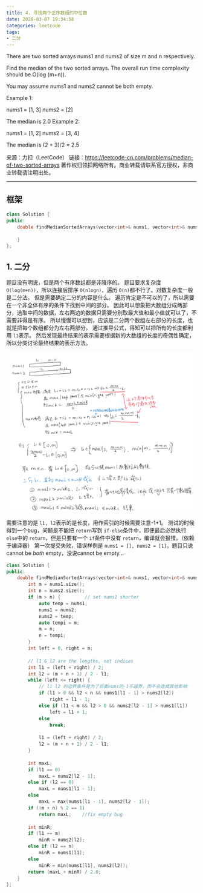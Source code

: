 ```yaml
---
title: 4. 寻找两个正序数组的中位数
date: 2020-03-07 19:34:58
categories: leetcode
tags: 
- 二分
---
```

There are two sorted arrays nums1 and nums2 of size m and n respectively.

Find the median of the two sorted arrays. The overall run time complexity should be O(log (m+n)).

You may assume nums1 and nums2 cannot be both empty.

Example 1:

nums1 = [1, 3]
nums2 = [2]

The median is 2.0
Example 2:

nums1 = [1, 2]
nums2 = [3, 4]

The median is (2 + 3)/2 = 2.5

来源：力扣（LeetCode）
链接：https://leetcode-cn.com/problems/median-of-two-sorted-arrays
著作权归领扣网络所有。商业转载请联系官方授权，非商业转载请注明出处。

---

## 框架

```cpp
class Solution {
public:
    double findMedianSortedArrays(vector<int>& nums1, vector<int>& nums2) {
      
    }
};
```

## 1. 二分

题目没有明说，但是两个有序数组都是非降序的。
题目要求复杂度 `O(log(m+n))`，所以连接后排序 `O(nlogn)`，遍历 `O(n)`都不行了。对数复杂度一般是二分法。
但是需要确定二分的内容是什么。
遍历肯定是不可以的了，所以需要在一个非全体有序的条件下找到中间的部分。
因此可以想象把大数组分成两部分，选取中间的数据，左右两边的数据只需要分别取最大值和最小值就可以了，不需要非得是有序。
所以慢慢可以想到，应该是二分两个数组左右部分的长度，也就是把每个数组都分为左右两部分。
通过推导公式，得知可以把所有的长度都利用 `l1`表示。
然后发现最终结果的表示需要根据新的大数组的长度的奇偶性确定，所以分类讨论最终结果的表示方法。

![draft](median-of-two-sorted-arrays/draft.png)

需要注意的是 `l1, l2`表示的是长度，用作索引的时候需要注意-1+1。
测试的时候得到一个bug，问题是不能把 `return`写到 `if-else`条件中，即便最后必然执行 `else`中的 `return`，但是只要有一个 `if`条件中没有 `return`，编译就会报错。（依赖于编译器）
第一次提交失败，错误样例是 `nums1 = [], nums2 = [1]`。题目只说cannot be *both* empty，没说cannot be empty...

```cpp
class Solution {
public:
    double findMedianSortedArrays(vector<int>& nums1, vector<int>& nums2) {
        int m = nums1.size();
        int n = nums2.size();
        if (m > n) {         // set nums1 shorter
            auto temp = nums1;
            nums1 = nums2;
            nums2 = temp;
            auto tempi = m;
            m = n;
            n = tempi;
        }
        int left = 0, right = m;

        // l1 & l2 are the lengths, not indices
        int l1 = (left + right) / 2;
        int l2 = (m + n + 1) / 2 - l1;
        while (left <= right) {
            // l1 l2 的边界条件是为了后面nums的-1不越界，而不会造成其他影响
            if (l1 > 0 && l2 < n && nums1[l1 - 1] > nums2[l2])
                right = l1 - 1;
            else if (l1 < m && l2 > 0 && nums2[l2 - 1] > nums1[l1])
                left = l1 + 1;
            else
                break;
          
            l1 = (left + right) / 2;
            l2 = (m + n + 1) / 2 - l1;
        }

        int maxL;
        if (l1 == 0)
            maxL = nums2[l2 - 1];
        else if (l2 == 0)
            maxL = nums1[l1 - 1];
        else
            maxL = max(nums1[l1 - 1], nums2[l2 - 1]);
        if ((m + n) % 2 == 1)
            return maxL;    //fix empty bug
      
        int minR;
        if (l1 == m)
            minR = nums2[l2];
        else if (l2 == n)
            minR = nums1[l1];
        else
            minR = min(nums1[l1], nums2[l2]);
        return (maxL + minR) / 2.0;
    }
};
```
